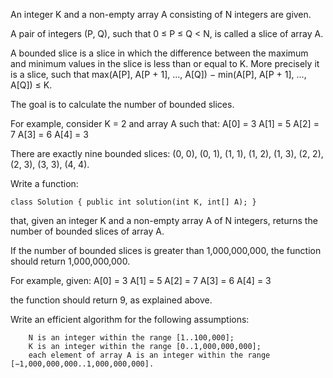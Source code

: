 

An integer K and a non-empty array A consisting of N integers are given.

A pair of integers (P, Q), such that 0 ≤ P ≤ Q < N, is called a slice of array A.

A bounded slice is a slice in which the difference between the maximum and minimum values in the slice is less than or equal to K. More precisely it is a slice, such that max(A[P], A[P + 1], ..., A[Q]) − min(A[P], A[P + 1], ..., A[Q]) ≤ K.

The goal is to calculate the number of bounded slices.

For example, consider K = 2 and array A such that:
    A[0] = 3
    A[1] = 5
    A[2] = 7
    A[3] = 6
    A[4] = 3

There are exactly nine bounded slices: (0, 0), (0, 1), (1, 1), (1, 2), (1, 3), (2, 2), (2, 3), (3, 3), (4, 4).

Write a function:

    class Solution { public int solution(int K, int[] A); }

that, given an integer K and a non-empty array A of N integers, returns the number of bounded slices of array A.

If the number of bounded slices is greater than 1,000,000,000, the function should return 1,000,000,000.

For example, given:
    A[0] = 3
    A[1] = 5
    A[2] = 7
    A[3] = 6
    A[4] = 3

the function should return 9, as explained above.

Write an efficient algorithm for the following assumptions:

        N is an integer within the range [1..100,000];
        K is an integer within the range [0..1,000,000,000];
        each element of array A is an integer within the range [−1,000,000,000..1,000,000,000].

